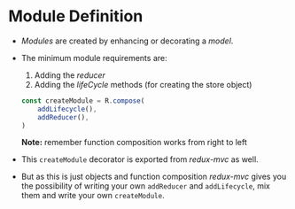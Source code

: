 # Module Definition

- *Modules* are created by enhancing or decorating a *model*.

<!-- STORY -->

- The minimum module requirements are:

  1. Adding the *reducer*
  2. Adding the *lifeCycle* methods (for creating the store object)
  
  ```js
  const createModule = R.compose(
      addLifecycle(),
      addReducer(),
  )

  ```

  **Note:** remember function composition works from right to left
  
- This `createModule` decorator is exported from *redux-mvc* as well. 

- But as this is just objects and function composition *redux-mvc* gives you the possibility of writing your own `addReducer` and `addLifecycle`, mix them and write your own `createModule`.


